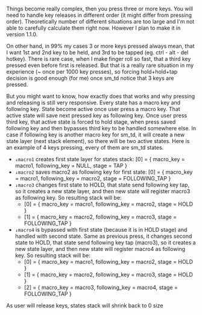 Things become really complex, then you press three or more keys. You will need to handle key releases in different order (it might differ from pressing order). Theoretically number of different situations are too large and I'm not able to carefully calculate them right now. However I plan to make it in version 1.1.0.

On other hand, in 99% my cases 3 or more keys pressed always mean, that I want 1st and 2nd key to be held, and 3rd to be tapped (eg. ctrl - alt - del hotkey). There is rare case, when I make finger roll so fast, that a third key pressed even before first is released. But that is a really rare situation in my experience (~ once per 1000 key presses), so forcing hold+hold+tap decision is good enough (for me) once sm_td notice that 3 keys are pressed.

But you might want to know, how exactly does that works and why pressing and releasing is still very responsive. Every state has a macro key and following key. State become active once user press a macro key. That active state will save next pressed key as following key. Once user press third key, that active state is forced to hold stage, when press saved following key and then bypasses third key to be handled somewhere else. In case if following key is another macro key for sm_td, it will create a new state layer (next stack element), so there will be two active states. Here is an example of 4 keys pressing, every of them are sm_td states.

- `↓macro1` creates first state layer for states stack: [0] = { macro_key = macro1, following_key = NULL, stage = TAP }
- `↓macro2` saves macro2 as following key for first state: [0] = { macro_key = macro1, following_key = macro2, stage = FOLLOWING_TAP }
- `↓macro3` changes first state to HOLD, that state send following key tap, so it creates a new state layer, and then new state will register macro3 as following key. So resulting stack will be:
    * [0] = { macro_key = macro1, following_key = macro2, stage = HOLD }
    * [1] = { macro_key = macro2, following_key = macro3, stage = FOLLOWING_TAP }
- `↓macro4` is bypassed with first state (because it is in HOLD stage) and handled with second state. Same as previous press, it changes second state to HOLD, that state send following key tap (macro3), so it creates a new state layer, and then new state will register macro4 as following key. So resulting stack will be:
    * [0] = { macro_key = macro1, following_key = macro2, stage = HOLD }
    * [1] = { macro_key = macro2, following_key = macro3, stage = HOLD }
    * [2] = { macro_key = macro3, following_key = macro4, stage = FOLLOWING_TAP }

As user will release keys, states stack will shrink back to 0 size
		